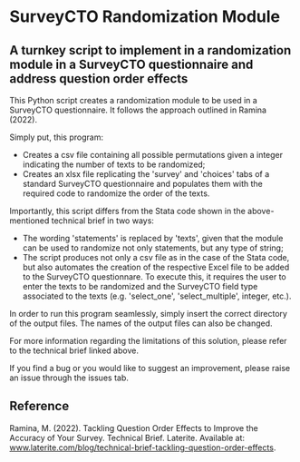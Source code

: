 # SurveyCTO Randomization Module

## A turnkey script to implement in a randomization module in a SurveyCTO questionnaire and address question order effects

This Python script creates a randomization module to be used in a SurveyCTO questionnaire. It follows the approach outlined in Ramina (2022).

Simply put, this program:
* Creates a csv file containing all possible permutations given a integer indicating the number of texts to be randomized;
* Creates an xlsx file replicating the 'survey' and 'choices' tabs of a standard SurveyCTO questionnaire and populates them with the required code to randomize the order of the texts.

Importantly, this script differs from the Stata code shown in the above-mentioned technical brief in two ways:
* The wording 'statements' is replaced by 'texts', given that the module can be used to randomize not only statements, but any type of string;
* The script produces not only a csv file as in the case of the Stata code, but also automates the creation of the respective Excel file to be added to the SurveyCTO questionnare. To execute this, it requires the user to enter the texts to be randomized and the SurveyCTO field type associated to the texts (e.g. 'select_one', 'select_multiple', integer, etc.).

In order to run this program seamlessly, simply insert the correct directory of the output files. The names of the output files can also be changed.

For more information regarding the limitations of this solution, please refer to the technical brief linked above.

If you find a bug or you would like to suggest an improvement, please raise an issue through the issues tab.

## Reference

Ramina, M. (2022). Tackling Question Order Effects to Improve the Accuracy of Your Survey. Technical Brief. Laterite. Available at: www.laterite.com/blog/technical-brief-tackling-question-order-effects.